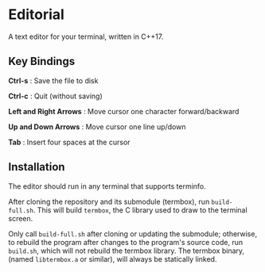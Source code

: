 # Editorial

A text editor for your terminal, written in C++17.

## Key Bindings

**Ctrl-s** : Save the file to disk

**Ctrl-c** : Quit (without saving)

**Left and Right Arrows** : Move cursor one character forward/backward

**Up and Down Arrows** : Move cursor one line up/down

**Tab** : Insert four spaces at the cursor

## Installation

The editor should run in any terminal that supports terminfo.

After cloning the repository and its submodule (termbox), run `build-full.sh`.
This will build `termbox`, the C library used to draw to the terminal screen.

Only call `build-full.sh` after cloning or updating the submodule; otherwise,
to rebuild the program after changes to the program's source code, run
`build.sh`, which will not rebuild the termbox library. The termbox binary,
(named `libtermbox.a` or similar), will always be statically linked.